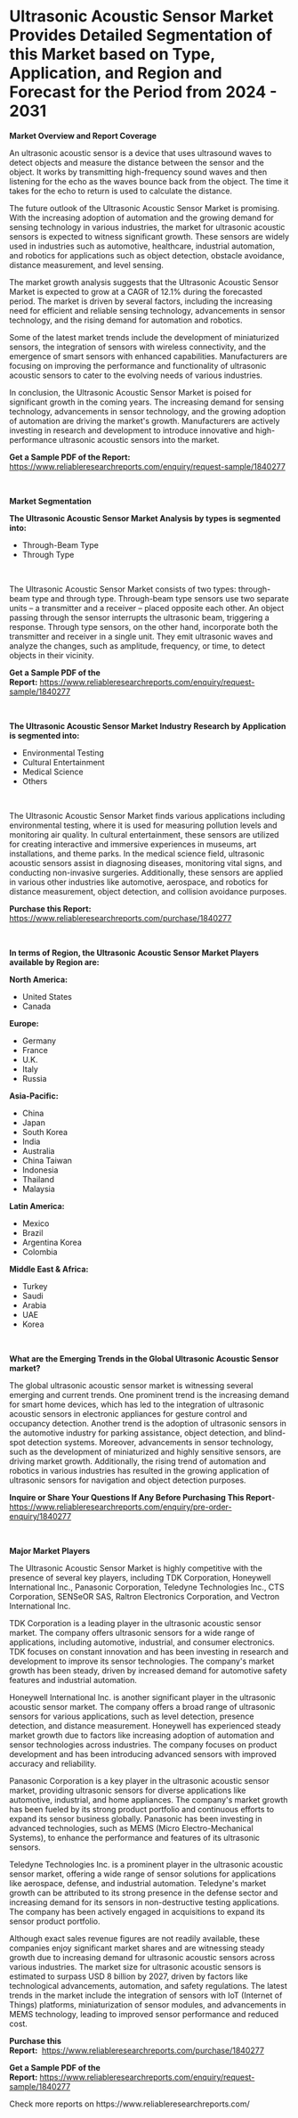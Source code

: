<p><h1>Ultrasonic Acoustic Sensor Market Provides Detailed Segmentation of this Market based on Type, Application, and Region and Forecast for the Period from 2024 - 2031</h1></p><p><strong>Market Overview and Report Coverage</strong></p>
<p><p>An ultrasonic acoustic sensor is a device that uses ultrasound waves to detect objects and measure the distance between the sensor and the object. It works by transmitting high-frequency sound waves and then listening for the echo as the waves bounce back from the object. The time it takes for the echo to return is used to calculate the distance.</p><p>The future outlook of the Ultrasonic Acoustic Sensor Market is promising. With the increasing adoption of automation and the growing demand for sensing technology in various industries, the market for ultrasonic acoustic sensors is expected to witness significant growth. These sensors are widely used in industries such as automotive, healthcare, industrial automation, and robotics for applications such as object detection, obstacle avoidance, distance measurement, and level sensing.</p><p>The market growth analysis suggests that the Ultrasonic Acoustic Sensor Market is expected to grow at a CAGR of 12.1% during the forecasted period. The market is driven by several factors, including the increasing need for efficient and reliable sensing technology, advancements in sensor technology, and the rising demand for automation and robotics.</p><p>Some of the latest market trends include the development of miniaturized sensors, the integration of sensors with wireless connectivity, and the emergence of smart sensors with enhanced capabilities. Manufacturers are focusing on improving the performance and functionality of ultrasonic acoustic sensors to cater to the evolving needs of various industries.</p><p>In conclusion, the Ultrasonic Acoustic Sensor Market is poised for significant growth in the coming years. The increasing demand for sensing technology, advancements in sensor technology, and the growing adoption of automation are driving the market's growth. Manufacturers are actively investing in research and development to introduce innovative and high-performance ultrasonic acoustic sensors into the market.</p></p>
<p><strong>Get a Sample PDF of the Report:</strong> <a href="https://www.reliableresearchreports.com/enquiry/request-sample/1840277">https://www.reliableresearchreports.com/enquiry/request-sample/1840277</a></p>
<p>&nbsp;</p>
<p><strong>Market Segmentation</strong></p>
<p><strong>The Ultrasonic Acoustic Sensor Market Analysis by types is segmented into:</strong></p>
<p><ul><li>Through-Beam Type</li><li>Through Type</li></ul></p>
<p>&nbsp;</p>
<p><p>The Ultrasonic Acoustic Sensor Market consists of two types: through-beam type and through type. Through-beam type sensors use two separate units – a transmitter and a receiver – placed opposite each other. An object passing through the sensor interrupts the ultrasonic beam, triggering a response. Through type sensors, on the other hand, incorporate both the transmitter and receiver in a single unit. They emit ultrasonic waves and analyze the changes, such as amplitude, frequency, or time, to detect objects in their vicinity.</p></p>
<p><strong>Get a Sample PDF of the Report:</strong>&nbsp;<a href="https://www.reliableresearchreports.com/enquiry/request-sample/1840277">https://www.reliableresearchreports.com/enquiry/request-sample/1840277</a></p>
<p>&nbsp;</p>
<p><strong>The Ultrasonic Acoustic Sensor Market Industry Research by Application is segmented into:</strong></p>
<p><ul><li>Environmental Testing</li><li>Cultural Entertainment</li><li>Medical Science</li><li>Others</li></ul></p>
<p>&nbsp;</p>
<p><p>The Ultrasonic Acoustic Sensor Market finds various applications including environmental testing, where it is used for measuring pollution levels and monitoring air quality. In cultural entertainment, these sensors are utilized for creating interactive and immersive experiences in museums, art installations, and theme parks. In the medical science field, ultrasonic acoustic sensors assist in diagnosing diseases, monitoring vital signs, and conducting non-invasive surgeries. Additionally, these sensors are applied in various other industries like automotive, aerospace, and robotics for distance measurement, object detection, and collision avoidance purposes.</p></p>
<p><strong>Purchase this Report:</strong>&nbsp; <a href="https://www.reliableresearchreports.com/purchase/1840277">https://www.reliableresearchreports.com/purchase/1840277</a></p>
<p>&nbsp;</p>
<p><strong>In terms of Region, the Ultrasonic Acoustic Sensor Market Players available by Region are:</strong></p>
<p>
    <p> <strong> North America: </strong>
        <ul>
            <li>United States</li>
            <li>Canada</li>
        </ul>
        </p> 
    <p> <strong> Europe: </strong>
        <ul>
            <li>Germany</li>
            <li>France</li>
            <li>U.K.</li>
            <li>Italy</li>
            <li>Russia</li>
        </ul>
        </p> 
    <p> <strong> Asia-Pacific: </strong>
        <ul>
            <li>China</li>
            <li>Japan</li>
            <li>South Korea</li>
            <li>India</li>
            <li>Australia</li>
            <li>China Taiwan</li>
            <li>Indonesia</li>
            <li>Thailand</li>
            <li>Malaysia</li>
        </ul>
        </p> 
    <p> <strong> Latin America: </strong>
        <ul>
            <li>Mexico</li>
            <li>Brazil</li>
            <li>Argentina Korea</li>
            <li>Colombia</li>
        </ul>
        </p> 
    <p> <strong> Middle East & Africa: </strong>
        <ul>
            <li>Turkey</li>
            <li>Saudi</li>
            <li>Arabia</li>
            <li>UAE</li>
            <li>Korea</li>
        </ul>
    </p>
    </p>
<p>&nbsp;</p>
<p><strong>What are the Emerging Trends in the Global Ultrasonic Acoustic Sensor market?</strong></p>
<p><p>The global ultrasonic acoustic sensor market is witnessing several emerging and current trends. One prominent trend is the increasing demand for smart home devices, which has led to the integration of ultrasonic acoustic sensors in electronic appliances for gesture control and occupancy detection. Another trend is the adoption of ultrasonic sensors in the automotive industry for parking assistance, object detection, and blind-spot detection systems. Moreover, advancements in sensor technology, such as the development of miniaturized and highly sensitive sensors, are driving market growth. Additionally, the rising trend of automation and robotics in various industries has resulted in the growing application of ultrasonic sensors for navigation and object detection purposes.</p></p>
<p><strong>Inquire or Share Your Questions If Any Before Purchasing This Report</strong>- <a href="https://www.reliableresearchreports.com/enquiry/pre-order-enquiry/1840277">https://www.reliableresearchreports.com/enquiry/pre-order-enquiry/1840277</a></p>
<p>&nbsp;</p>
<p><strong>Major Market Players</strong></p>
<p><p>The Ultrasonic Acoustic Sensor Market is highly competitive with the presence of several key players, including TDK Corporation, Honeywell International Inc., Panasonic Corporation, Teledyne Technologies Inc., CTS Corporation, SENSeOR SAS, Raltron Electronics Corporation, and Vectron International Inc.</p><p>TDK Corporation is a leading player in the ultrasonic acoustic sensor market. The company offers ultrasonic sensors for a wide range of applications, including automotive, industrial, and consumer electronics. TDK focuses on constant innovation and has been investing in research and development to improve its sensor technologies. The company's market growth has been steady, driven by increased demand for automotive safety features and industrial automation.</p><p>Honeywell International Inc. is another significant player in the ultrasonic acoustic sensor market. The company offers a broad range of ultrasonic sensors for various applications, such as level detection, presence detection, and distance measurement. Honeywell has experienced steady market growth due to factors like increasing adoption of automation and sensor technologies across industries. The company focuses on product development and has been introducing advanced sensors with improved accuracy and reliability.</p><p>Panasonic Corporation is a key player in the ultrasonic acoustic sensor market, providing ultrasonic sensors for diverse applications like automotive, industrial, and home appliances. The company's market growth has been fueled by its strong product portfolio and continuous efforts to expand its sensor business globally. Panasonic has been investing in advanced technologies, such as MEMS (Micro Electro-Mechanical Systems), to enhance the performance and features of its ultrasonic sensors.</p><p>Teledyne Technologies Inc. is a prominent player in the ultrasonic acoustic sensor market, offering a wide range of sensor solutions for applications like aerospace, defense, and industrial automation. Teledyne's market growth can be attributed to its strong presence in the defense sector and increasing demand for its sensors in non-destructive testing applications. The company has been actively engaged in acquisitions to expand its sensor product portfolio.</p><p>Although exact sales revenue figures are not readily available, these companies enjoy significant market shares and are witnessing steady growth due to increasing demand for ultrasonic acoustic sensors across various industries. The market size for ultrasonic acoustic sensors is estimated to surpass USD 8 billion by 2027, driven by factors like technological advancements, automation, and safety regulations. The latest trends in the market include the integration of sensors with IoT (Internet of Things) platforms, miniaturization of sensor modules, and advancements in MEMS technology, leading to improved sensor performance and reduced cost.</p></p>
<p><strong>Purchase this Report:</strong>&nbsp;&nbsp;<a href="https://www.reliableresearchreports.com/purchase/1840277">https://www.reliableresearchreports.com/purchase/1840277</a></p>
<p></p>
<p><strong>Get a Sample PDF of the Report:</strong>&nbsp;<a href="https://www.reliableresearchreports.com/enquiry/request-sample/1840277">https://www.reliableresearchreports.com/enquiry/request-sample/1840277</a></p>
<p>Check more reports on https://www.reliableresearchreports.com/</p>